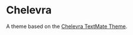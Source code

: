 # Chelevra

A theme based on the [Chelevra TextMate Theme](http://colorsublime.com/theme/Chelevra).
